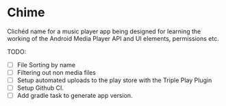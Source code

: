 # Chime
Clichéd name for a music player app being designed for learning the working of the Android Media Player API and UI elements, permissions etc.

TODO:
- [ ] File Sorting by name
- [ ] Filtering out non media files
- [ ] Setup automated uploads to the play store with the Triple Play Plugin
- [ ] Setup Github CI.
- [ ] Add gradle task to generate app version.
